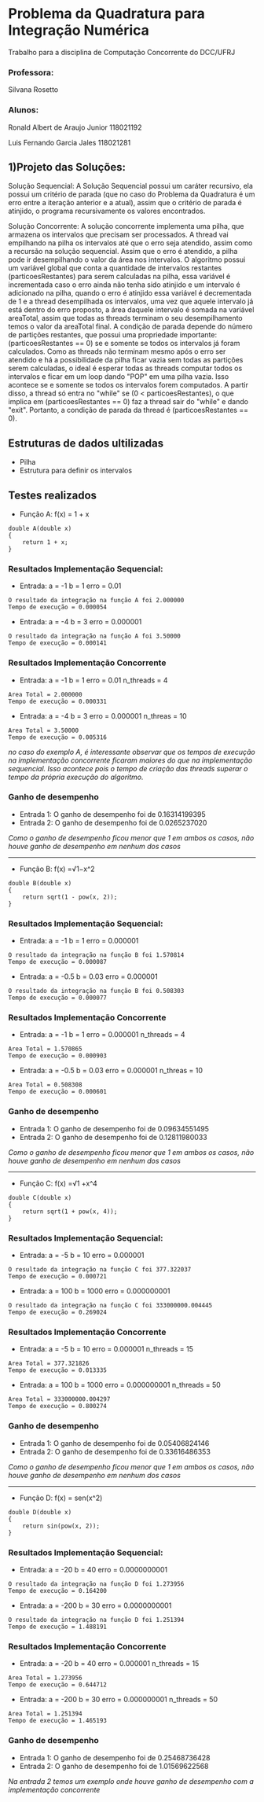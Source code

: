 # Problema da Quadratura para Integração Numérica
Trabalho para a disciplina de Computação Concorrente do DCC/UFRJ

### Professora:
Silvana Rosetto

### Alunos:
Ronald Albert de Araujo Junior 118021192

Luis Fernando Garcia Jales 118021281

## 1)Projeto das Soluções:
Solução Sequencial:
  A Solução Sequencial possui um caráter recursivo, ela possui um critério de parada (que no caso do Problema da Quadratura é um erro entre a iteração anterior e a atual), assim que o critério de parada é atinjido, o programa recursivamente os valores encontrados.
  
Solução Concorrente:
  A solução concorrente implementa uma pilha, que armazena os intervalos que precisam ser processados. A thread vai empilhando na pilha os intervalos até que o erro seja atendido, assim como a recursão na solução sequencial. Assim que o erro é atendido, a pilha pode ir desempilhando o valor da área nos intervalos. 
  O algoritmo possui um variável global que conta a quantidade de intervalos restantes (particoesRestantes) para serem calculadas na pilha, essa variável é incrementada caso o erro ainda não tenha sido atinjido e um intervalo é adicionado na pilha, quando o erro é atinjido essa variável é decrementada de 1 e a thread desempilhada os intervalos, uma vez que aquele intervalo já está dentro do erro proposto, a área daquele intervalo é somada na variável areaTotal, assim que todas as threads terminam o seu desempilhamento temos o valor da areaTotal final.
  A condição de parada depende do número de partições restantes, que possui uma propriedade importante: (particoesRestantes == 0) se e somente se todos os intervalos já foram calculados.
    Como as threads não terminam mesmo após o erro ser atendido e há a possibilidade da pilha ficar vazia sem todas as partições serem calculadas, o ideal é esperar todas as threads computar todos os intervalos e ficar em um loop dando "POP" em uma pilha vazia. Isso acontece se e somente se todos os intervalos forem computados.
    A partir disso, a thread só entra no "while" se (0 < particoesRestantes), o que implica em (particoesRestantes == 0) faz a thread sair do "while" e dando "exit".
Portanto, a condição de parada da thread é (particoesRestantes == 0).
  
## Estruturas de dados ultilizadas
* Pilha 
* Estrutura para definir os intervalos

## Testes realizados
* Função A: f(x) = 1 + x
```
double A(double x)
{
	return 1 + x;
}

```
  ### Resultados Implementação Sequencial:
  * Entrada: a = -1 b = 1 erro = 0.01
   ```
   O resultado da integração na função A foi 2.000000
   Tempo de execução = 0.000054
   ```
  * Entrada: a = -4 b = 3 erro = 0.000001
  ```
  O resultado da integração na função A foi 3.50000
  Tempo de execução = 0.000141
  
   ```
  ### Resultados Implementação Concorrente
  * Entrada: a = -1 b = 1 erro = 0.01 n_threads = 4
   ```
   Area Total = 2.000000
   Tempo de execução = 0.000331
   ```
  * Entrada: a = -4 b = 3 erro = 0.000001 n_threas = 10
  ```
  Area Total = 3.50000
  Tempo de execução = 0.005316
   ```
   *no caso do exemplo A, é interessante observar que os tempos de execução na implementação concorrente ficaram maiores do que na implementação sequencial. Isso acontece pois o tempo de criação das threads superar o tempo da própria execução do algoritmo.*
   ### Ganho de desempenho
   * Entrada 1:
      O ganho de desempenho foi de 0.16314199395
   * Entrada 2:
      O ganho de desempenho foi de 0.0265237020
      
*Como o ganho de desempenho ficou menor que 1 em ambos os casos, não houve ganho de desempenho em nenhum dos casos*
 
 - - - - 
 
* Função B: f(x) =√1−x^2
```
double B(double x)
{
	return sqrt(1 - pow(x, 2));
}

```
### Resultados Implementação Sequencial:
  * Entrada: a = -1 b = 1 erro = 0.000001
   ```
   O resultado da integração na função B foi 1.570814
   Tempo de execução = 0.000087
   ```
  * Entrada: a = -0.5 b = 0.03 erro = 0.000001
  ```
  O resultado da integração na função B foi 0.508303
  Tempo de execução = 0.000077
   ```
  ### Resultados Implementação Concorrente
  * Entrada: a = -1 b = 1 erro = 0.000001 n_threads = 4
   ```
   Area Total = 1.570865
  Tempo de execução = 0.000903
   ```
  * Entrada: a = -0.5 b = 0.03 erro = 0.000001 n_threas = 10
  ```
Area Total = 0.508308
Tempo de execução = 0.000601
   ```
   ### Ganho de desempenho
   * Entrada 1:
      O ganho de desempenho foi de 0.09634551495
   * Entrada 2:
      O ganho de desempenho foi de 0.12811980033
      
*Como o ganho de desempenho ficou menor que 1 em ambos os casos, não houve ganho de desempenho em nenhum dos casos*
- - - - 

* Função C: f(x) =√1 +x^4
```
double C(double x)
{
	return sqrt(1 + pow(x, 4));
}

```
### Resultados Implementação Sequencial:
  * Entrada: a = -5 b = 10 erro = 0.000001
   ```
   O resultado da integração na função C foi 377.322037
   Tempo de execução = 0.000721
   ```
  * Entrada: a = 100 b = 1000 erro = 0.000000001
  ```
  O resultado da integração na função C foi 333000000.004445
  Tempo de execução = 0.269024
   ```
  ### Resultados Implementação Concorrente
  * Entrada: a = -5 b = 10 erro = 0.000001 n_threads = 15
   ```
   Area Total = 377.321826
Tempo de execução = 0.013335
   ```
  * Entrada: a = 100 b = 1000 erro = 0.000000001 n_threads = 50
  ```
Area Total = 333000000.004297
Tempo de execução = 0.800274
   ```
   ### Ganho de desempenho
   * Entrada 1:
      O ganho de desempenho foi de 0.05406824146
   * Entrada 2:
      O ganho de desempenho foi de 0.33616486353
      
*Como o ganho de desempenho ficou menor que 1 em ambos os casos, não houve ganho de desempenho em nenhum dos casos*

- - - - 

* Função D: f(x) = sen(x^2)
```
double D(double x)
{
	return sin(pow(x, 2));
}

```
### Resultados Implementação Sequencial:
  * Entrada: a = -20 b = 40 erro = 0.0000000001
   ```
   O resultado da integração na função D foi 1.273956
Tempo de execução = 0.164200
   ```
  * Entrada: a = -200 b = 30 erro = 0.0000000001
  ```
 O resultado da integração na função D foi 1.251394
Tempo de execução = 1.488191

   ```
  ### Resultados Implementação Concorrente
  * Entrada: a = -20 b = 40 erro = 0.000001 n_threads = 15
   ```
  Area Total = 1.273956
Tempo de execução = 0.644712
   ```
  * Entrada: a = -200 b = 30 erro = 0.000000001 n_threads = 50
  ```
Area Total = 1.251394
Tempo de execução = 1.465193
   ```
   ### Ganho de desempenho
   * Entrada 1:
      O ganho de desempenho foi de 0.25468736428
   * Entrada 2:
      O ganho de desempenho foi de 1.01569622568
      
*Na entrada 2 temos um exemplo onde houve ganho de desempenho com a implementação concorrente*
